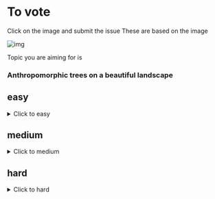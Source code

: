 # To vote
Click on the image and submit the issue
These are based on the image

![img](https://fileserver.matissetec.dev/output/createImage/630649313860780043/6239474213/6239474213/png)

Topic you are aiming for is
<h3>Anthropomorphic trees on a beautiful landscape
</h3>

## easy
<details><summary>Click to easy</summary>

</details>

## medium
<details><summary>Click to medium</summary>

[![Vote for MatissesProjects](https://fileserver.matissetec.dev/output/similarImages/630649313860780043/7126920507/7126920507/png)](https://github.com/MatissesProjects/GenerateImage/issues/new?title=Vote%20for%20MatissesProjects%20medium&body=Good%20luck%20to%20MatissesProjects%20thank%20you%20for%20voting.%20One%20vote%20per%20difficulty)
</details>

## hard
<details><summary>Click to hard</summary>

</details>

